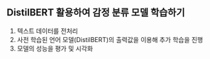 
## DistilBERT 활용하여 감정 분류 모델 학습하기
1. 텍스트 데이터를 전처리
2. 사전 학습된 언어 모델(DistilBERT)의 출력값을 이용해 추가 학습을 진행
3. 모델의 성능을 평가 및 시각화
